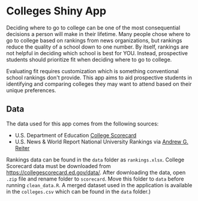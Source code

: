 # Colleges Shiny App

Deciding where to go to college can be one of the most consequential decisions a person will make in their lifetime. Many people chose where to go to college based on rankings from news organizations, but rankings reduce the quality of a school down to one number. By itself, rankings are not helpful in deciding which school is best for YOU. Instead, prospective students should prioritize fit when deciding where to go to college.

Evaluating fit requires customization which is something conventional school rankings don't provide. This app aims to aid prospective students in identifying and comparing colleges they may want to attend based on their unique preferences.

## Data

The data used for this app comes from the following sources:

* U.S. Department of Education [College Scorecard](https://collegescorecard.ed.gov/data/)
* U.S. News & World Report National University Rankings via [Andrew G. Reiter](https://andyreiter.com/datasets/)

Rankings data can be found in the `data` folder as `rankings.xlsx`. College Scorecard data must be downloaded from https://collegescorecard.ed.gov/data/. After downloading the data, open `.zip` file and rename folder to `scorecard`. Move this folder to `data` before running `clean_data.R`. A merged dataset used in the application is available in the `colleges.csv` which can be found in the `data` folder.)


